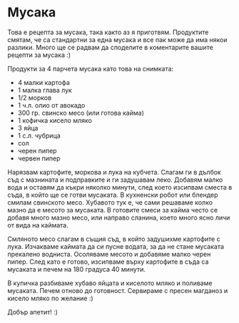 # Мусака

Това е рецепта за мусака, така както аз я приготвям. Продуктите смятам, че са стандартни за една мусака и все пак може да има някои разлики. Много ще се радвам да споделите в коментарите вашите рецепти за мусака :)

Продукти за 4 парчета мусака като това на снимката:

<ul>
	<li>4 малки картофа</li>
	<li>1 малка глава лук</li>
	<li>1/2 морков</li>
	<li>1 ч.л. олио от авокадо</li>
	<li>300 гр. свинско месо (или готова кайма)</li>
	<li>1 кофичка кисело мляко</li>
	<li>3 яйца</li>
	<li>1 с.л. чубрица</li>
	<li>сол</li>
	<li>черен пипер</li>
	<li>червен пипер</li>
</ul>

Нарязвам картофите, моркова и лука на кубчета. Слагам ги в дълбок съд с мазнината и подправките и ги задушавам леко. Добавям малко вода и оставям да къкри няколко минути, след което изсипвам сместа в съда, в който ще се готви мусаката. В кухненски робот или блендер смилам свинското месо. Хубавото тук е, че сами решаваме колко мазно да е месото за мусаката. В готовите смеси за кайма често се добавя много мазно месо, или направо сланина, което много ясно личи от вида на каймата. 

Смляното месо слагам в същия съд, в който задушихме картофите с лука. Изчакваме каймата да си пусне водата, за да не стане мусаката прекалено водниста. Осоляваме месото и добавяме малко черен пипер. След като е готово, изсипваме върху картофите в съда са мусаката и печем на 180 градуса 40 минути. 

В купичка разбиваме хубаво яйцата и киселото мляко и поливаме мусаката. Печем отново до готовност. Сервираме с пресен магданоз и кисело мляко по желание :)


Добър апетит! :)